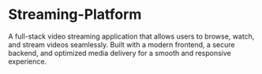 # Streaming-Platform
A full-stack video streaming application that allows users to browse, watch, and stream videos seamlessly. Built with a modern frontend, a secure backend, and optimized media delivery for a smooth and responsive experience.

